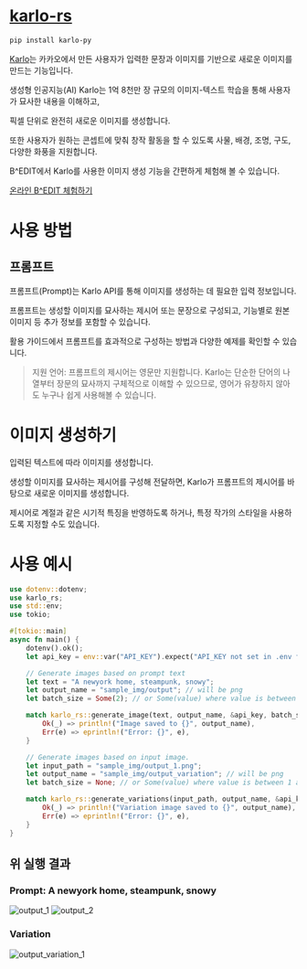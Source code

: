 # [karlo-rs](https://crates.io/crates/karlo-rs)

```bash
pip install karlo-py
```
  
[Karlo](https://developers.kakao.com/docs/latest/ko/karlo/common)는 카카오에서 만든 사용자가 입력한 문장과 이미지를 기반으로 새로운 이미지를 만드는 기능입니다.

생성형 인공지능(AI) Karlo는 1억 8천만 장 규모의 이미지-텍스트 학습을 통해 사용자가 묘사한 내용을 이해하고,

픽셀 단위로 완전히 새로운 이미지를 생성합니다.

또한 사용자가 원하는 콘셉트에 맞춰 창작 활동을 할 수 있도록 사물, 배경, 조명, 구도, 다양한 화풍을 지원합니다.

B^EDIT에서 Karlo를 사용한 이미지 생성 기능을 간편하게 체험해 볼 수 있습니다.

[온라인 B^EDIT 체험하기](https://developers.kakao.com/docs/latest/ko/karlo/common#:~:text=%EA%B8%B0%EB%8A%A5%20%EC%86%8C%EA%B0%9C,%EB%B8%8C%EB%9D%BC%EC%9A%B0%EC%A0%80%EC%97%90%EC%84%9C%EB%A7%8C%20%EC%82%AC%EC%9A%A9%20%EA%B0%80%EB%8A%A5)

# 사용 방법

## 프롬프트

프롬프트(Prompt)는 Karlo API를 통해 이미지를 생성하는 데 필요한 입력 정보입니다.

프롬프트는 생성할 이미지를 묘사하는 제시어 또는 문장으로 구성되고, 기능별로 원본 이미지 등 추가 정보를 포함할 수 있습니다.

활용 가이드에서 프롬프트를 효과적으로 구성하는 방법과 다양한 예제를 확인할 수 있습니다.

> 지원 언어: 프롬프트의 제시어는 영문만 지원합니다. Karlo는 단순한 단어의 나열부터 장문의 묘사까지 구체적으로 이해할 수 있으므로, 영어가 유창하지 않아도 누구나 쉽게 사용해볼 수 있습니다.

# 이미지 생성하기

입력된 텍스트에 따라 이미지를 생성합니다.

생성할 이미지를 묘사하는 제시어를 구성해 전달하면, Karlo가 프롬프트의 제시어를 바탕으로 새로운 이미지를 생성합니다.

제시어로 계절과 같은 시기적 특징을 반영하도록 하거나, 특정 작가의 스타일을 사용하도록 지정할 수도 있습니다.

# 사용 예시

```rust
use dotenv::dotenv;
use karlo_rs;
use std::env;
use tokio;

#[tokio::main]
async fn main() {
    dotenv().ok();
    let api_key = env::var("API_KEY").expect("API_KEY not set in .env file");

    // Generate images based on prompt text
    let text = "A newyork home, steampunk, snowy";
    let output_name = "sample_img/output"; // will be png
    let batch_size = Some(2); // or Some(value) where value is between 1 and 8

    match karlo_rs::generate_image(text, output_name, &api_key, batch_size).await {
        Ok(_) => println!("Image saved to {}", output_name),
        Err(e) => eprintln!("Error: {}", e),
    }

    // Generate images based on input image.
    let input_path = "sample_img/output_1.png";
    let output_name = "sample_img/output_variation"; // will be png
    let batch_size = None; // or Some(value) where value is between 1 and 8

    match karlo_rs::generate_variations(input_path, output_name, &api_key, batch_size).await {
        Ok(_) => println!("Variation image saved to {}", output_name),
        Err(e) => eprintln!("Error: {}", e),
    }
}
```

## 위 실행 결과

### Prompt: A newyork home, steampunk, snowy

![output_1](https://user-images.githubusercontent.com/2356749/227417438-53289353-239a-4808-a132-b6a3b3a956c1.png)
![output_2](https://user-images.githubusercontent.com/2356749/227417446-65441ff0-ccb5-497d-a090-89c30b6f6f30.png)

### Variation
![output_variation_1](https://user-images.githubusercontent.com/2356749/227417452-a17ed016-46ae-46dc-843d-235b50bd56e5.png)
